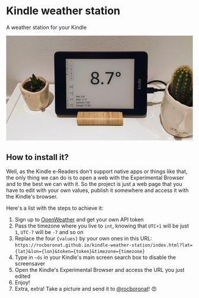 # Kindle weather station
A weather station for your Kindle

<img src="art/kindle-weather-station.jpg"/>

## How to install it?

Well, as the Kindle e-Readers don't support native apps or things like that, the only thing we can do is to open a web with the Experimental Browser and to the best we can with it. So the project is just a web page that you have to edit with your own values, publish it somewhere and access it with the Kindle's browser.

Here's a list with the steps to achieve it:

1. Sign up to [OpenWeather](https://openweathermap.org) and get your own API token
2. Pass the timezone where you live to `int`, knowing that `UTC+1` will be just `1`, `UTC-7` will be `-7` and so on
3. Replace the four `{values}` by your own ones in this URL: `https://rocboronat.github.io/kindle-weather-station/index.html?lat={lat}&lon={lon}&token={token}&timezone={timezone}`
4. Type in `~ds` in your Kindle's main screen search box to disable the screensaver
5. Open the Kindle's Experimental Browser and access the URL you just edited
6. Enjoy!
7. Extra, extra! Take a picture and send it to [@rocboronat](http://twitter.com/rocboronat)! 😍
